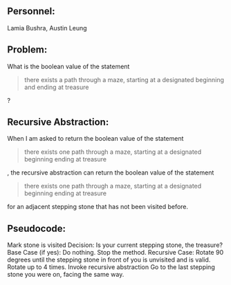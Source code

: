 ## Personnel: 
Lamia Bushra, Austin Leung

## Problem: 
What is the boolean value of the statement

>there exists a path through a maze, starting at a designated beginning and ending at treasure

?


## Recursive Abstraction: 
When I am asked to return the boolean value of the statement 

>there exists one path through a maze, starting at a designated beginning ending at treasure 

, the recursive abstraction can return the boolean value of the statement 

>there exists one path through a maze, starting at a designated beginning ending at treasure

for an adjacent stepping stone that has not been visited before.


## Pseudocode:
Mark stone is visited
Decision: Is your current stepping stone, the treasure?
Base Case (if yes): 
   Do nothing. Stop the method.
Recursive Case:
   Rotate 90 degrees until the stepping stone in front of you is unvisited and is valid. Rotate up to 4 times.
   Invoke recursive abstraction
   Go to the last stepping stone you were on, facing the same way.
